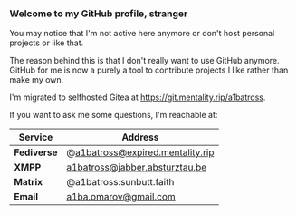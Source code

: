 ### Welcome to my GitHub profile, stranger

You may notice that I'm not active here anymore or don't host personal projects or like that.

The reason behind this is that I don't really want to use GitHub anymore. GitHub for me is now a purely a tool to contribute projects I like rather than make my own.

I'm migrated to selfhosted Gitea at https://git.mentality.rip/a1batross.

If you want to ask me some questions, I'm reachable at:


| Service | Address |
| --------| --------|
| **Fediverse** | @a1batross@expired.mentality.rip |
| **XMPP** | a1batross@jabber.absturztau.be |
| **Matrix** | @a1batross:sunbutt.faith |
| **Email** | a1ba.omarov@gmail.com |
